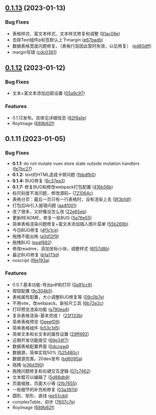 ## [0.1.13](https://github.com/royians/print-template-designer/compare/0.1.12...0.1.13) (2023-01-13)


### Bug Fixes

* 表格样式、富文本样式、文本样式修复和调整 ([91ac08e](https://github.com/royians/print-template-designer/commit/91ac08ecfc47ec195283202a59e3bd99013e17a6))
* 去除Text组件p标签默认上下margin ([e67badb](https://github.com/royians/print-template-designer/commit/e67badb79a5ba446bad3a4ce870a253d078c7a4c))
* 数据表格宽度问题修复。（表格行高因此暂时失效，以后修复） ([ed80dff](https://github.com/royians/print-template-designer/commit/ed80dff7bfe807f867954bed0346102bcee1d26d))
* margin写错 ([cdc0361](https://github.com/royians/print-template-designer/commit/cdc03612ae05b535c0788ccbce1a8c5ae62c3302))



## [0.1.12](https://github.com/royians/print-template-designer/compare/0.1.11...0.1.12) (2023-01-12)


### Bug Fixes

* 文本+富文本添加边距设置 ([05a9c97](https://github.com/royians/print-template-designer/commit/05a9c97c1b71a910981165b1ed91674630f87686))


### Features

* 0.1.12发布。具体见详细信息 ([82f9a1e](https://github.com/royians/print-template-designer/commit/82f9a1e0a84efa85351ab0f00a36ab8fc1734b71))
* RoyImage ([689b62f](https://github.com/royians/print-template-designer/commit/689b62fd49906f864c90f35c60986e41a5704289))



## 0.1.11 (2023-01-05)


### Bug Fixes

* **0.1.1:** do not mutate vuex store state outside mutation handlers ([fe7bc27](https://github.com/royians/print-template-designer/commit/fe7bc278a11e6ea5840520fbc69977133dc2e7c3))
* **0.1.2:** text的HTML造成卡顿问题 ([fbbdfb0](https://github.com/royians/print-template-designer/commit/fbbdfb050870f55af847d54ceaf2f03fdc670b01))
* **0.1.4:** BUG修复 ([9c37ea3](https://github.com/royians/print-template-designer/commit/9c37ea3b10bec382916972a18ab3d6b406579004))
* **0.1.7:** 修复BUG和修改webpack打包配置 ([416b56b](https://github.com/royians/print-template-designer/commit/416b56be8f733a083e2fadcae17c4029d0049466))
* 标尺刻度不准问题，修改源码~ ([721064c](https://github.com/royians/print-template-designer/commit/721064c1662f3283caced2f90cf4303032c6611a))
* 表格分页：最后一页只有一行表格时，没有渲染上去 ([9f3b1df](https://github.com/royians/print-template-designer/commit/9f3b1df8e71fb1c937609861825ea57bcfcb3fec))
* 打包后lib引入报错问题 ([aa4f001](https://github.com/royians/print-template-designer/commit/aa4f001da975827aba43de8d306a3fe78546b5c1))
* 改了很多，又好像没怎么改 ([22e65eb](https://github.com/royians/print-template-designer/commit/22e65eb437bd4a6febc5f2dcd8ca37e2d11492b8))
* 更新README，修复一些BUG ([5a76e55](https://github.com/royians/print-template-designer/commit/5a76e55f8d6a9d790764690ab4ea0b72350c4875))
* 简单表格渲染问题修复+富文本添加插入图片菜单 ([55b269b](https://github.com/royians/print-template-designer/commit/55b269b32e5c147ebb9e0525a3a09cc3a82734b9))
* 今日BUG修复 ([4f1c1ce](https://github.com/royians/print-template-designer/commit/4f1c1ce8848288a783792f395275035eeacb5df5))
* 拖拽不能出格 ([a0d12f9](https://github.com/royians/print-template-designer/commit/a0d12f949303c9dc58de420d090efa392d3a799f))
* 拖拽BUG ([eeaf882](https://github.com/royians/print-template-designer/commit/eeaf88217e8c4d6a80954c92b0170804fb8a94a5))
* 修改readme，添加坐标小块，调整样式 ([6f57d8b](https://github.com/royians/print-template-designer/commit/6f57d8b6fe2a290ce89b15e672a0cc592590b989))
* 最近BUG修复 ([b1a173d](https://github.com/royians/print-template-designer/commit/b1a173d29d96e9e845e53f24998414f73fbdeb99))
* noscript ([f6e193a](https://github.com/royians/print-template-designer/commit/f6e193ac4f7a7baf599bfce37d741bb12afb20de))


### Features

* 0.0.7.基本功能-导出pdf和打印 ([0a91cc6](https://github.com/royians/print-template-designer/commit/0a91cc6050d5648933863d8e7575a6fe4d1f108f))
* 按钮配置 ([9c304b5](https://github.com/royians/print-template-designer/commit/9c304b53898910df5cb3f1487d1e8f0713104d71))
* 表格属性配置，大小调整BUG修复等 ([09c0b7e](https://github.com/royians/print-template-designer/commit/09c0b7e076dbd3e0c7f95c7bc1ef237a787a1449))
* 不用vite，改webpack。新标尺工具 ([6b72e2c](https://github.com/royians/print-template-designer/commit/6b72e2c68961d28aa9cdf4f72551942afd313ccb))
* 打印预览渲染功能 ([a790ea4](https://github.com/royians/print-template-designer/commit/a790ea4bea4f5af11bf1a5079a36533bebe7b130))
* 复杂表格渲染-基本完成！ ([23f133b](https://github.com/royians/print-template-designer/commit/23f133be0fc9b820b34705ea9319f008a4c28a23))
* 简单表格预览 ([0eeef09](https://github.com/royians/print-template-designer/commit/0eeef09c63be36329d161a22b6b609f3d0293e3a))
* 简单表格组件 ([b53c1d5](https://github.com/royians/print-template-designer/commit/b53c1d5db445958d51bc72868c753c9db969cd2f))
* 简单文本和长文本的属性设置 ([29ff492](https://github.com/royians/print-template-designer/commit/29ff492e0cd89268111d5071a49f65964c8d9548))
* 近期开发功能提交 ([69e34f7](https://github.com/royians/print-template-designer/commit/69e34f74c94b71d772ccef96f82e073e57675bf4))
* 数据表格配置界面 ([0dccead](https://github.com/royians/print-template-designer/commit/0dcceadccdbd5d3e9be2bc446687a90000c2ee35))
* 数据源，简单实现50% ([525480c](https://github.com/royians/print-template-designer/commit/525480cd4b074ad9f1e6af2b6216a53ff23b8f07))
* 数据源完善。20dev发布 ([bd6095a](https://github.com/royians/print-template-designer/commit/bd6095aa5cbc3e4443b173fd8fdbfc7f3a4cc9cd))
* 拖拽 ([e36d390](https://github.com/royians/print-template-designer/commit/e36d390a16d2b8ef0fa229830deb5280d5365dc9))
* 拖拽问题修复和右键交互逻辑 ([07c7462](https://github.com/royians/print-template-designer/commit/07c74626ac0e32ea58a04e1b51920e6463b10e3b))
* 文本框可以编辑了 ([5d88db8](https://github.com/royians/print-template-designer/commit/5d88db8747c39753742513b453359897d53b1dd4))
* 页面缩放，页面大小等 ([2fb7655](https://github.com/royians/print-template-designer/commit/2fb7655f393e1ba3b6a37b617cd7c143dfec3c61))
* 一些细节的补充和修复 ([03a397d](https://github.com/royians/print-template-designer/commit/03a397d5b896da1b202ea497a26f01657170d7ae))
* 圆形、矩形、直线 ([ee51cdd](https://github.com/royians/print-template-designer/commit/ee51cddff9d62c62fc3157da4ae119bd063a1e6d))
* complexTable，初步 ([7607c7e](https://github.com/royians/print-template-designer/commit/7607c7eabdd5b11480f5a4432eaf63a7f373d6e5))
* RoyImage ([689b62f](https://github.com/royians/print-template-designer/commit/689b62fd49906f864c90f35c60986e41a5704289))




